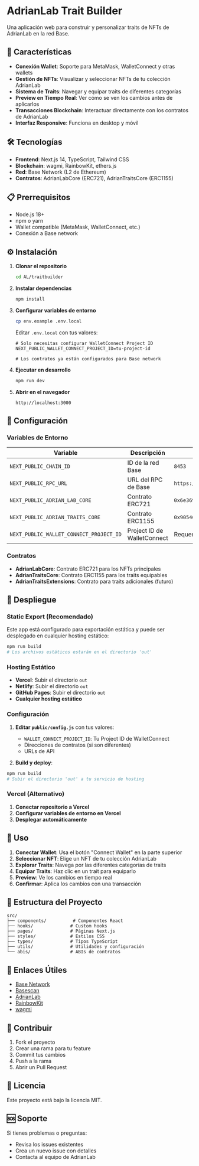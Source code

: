# AdrianLab Trait Builder

Una aplicación web para construir y personalizar traits de NFTs de AdrianLab en la red Base.

## 🚀 Características

- **Conexión Wallet**: Soporte para MetaMask, WalletConnect y otras wallets
- **Gestión de NFTs**: Visualizar y seleccionar NFTs de tu colección AdrianLab
- **Sistema de Traits**: Navegar y equipar traits de diferentes categorías
- **Preview en Tiempo Real**: Ver cómo se ven los cambios antes de aplicarlos
- **Transacciones Blockchain**: Interactuar directamente con los contratos de AdrianLab
- **Interfaz Responsive**: Funciona en desktop y móvil

## 🛠️ Tecnologías

- **Frontend**: Next.js 14, TypeScript, Tailwind CSS
- **Blockchain**: wagmi, RainbowKit, ethers.js
- **Red**: Base Network (L2 de Ethereum)
- **Contratos**: AdrianLabCore (ERC721), AdrianTraitsCore (ERC1155)

## 📋 Prerrequisitos

- Node.js 18+ 
- npm o yarn
- Wallet compatible (MetaMask, WalletConnect, etc.)
- Conexión a Base network

## ⚙️ Instalación

1. **Clonar el repositorio**
   ```bash
   cd AL/traitbuilder
   ```

2. **Instalar dependencias**
   ```bash
   npm install
   ```

3. **Configurar variables de entorno**
   ```bash
   cp env.example .env.local
   ```
   
   Editar `.env.local` con tus valores:
   ```env
   # Solo necesitas configurar WalletConnect Project ID
   NEXT_PUBLIC_WALLET_CONNECT_PROJECT_ID=tu-project-id
   
   # Los contratos ya están configurados para Base network
   ```

4. **Ejecutar en desarrollo**
   ```bash
   npm run dev
   ```

5. **Abrir en el navegador**
   ```
   http://localhost:3000
   ```

## 🔧 Configuración

### Variables de Entorno

| Variable | Descripción | Valor por Defecto |
|----------|-------------|-------------------|
| `NEXT_PUBLIC_CHAIN_ID` | ID de la red Base | `8453` |
| `NEXT_PUBLIC_RPC_URL` | URL del RPC de Base | `https://mainnet.base.org` |
| `NEXT_PUBLIC_ADRIAN_LAB_CORE` | Contrato ERC721 | `0x6e369bf0e4e0c106192d606fb6d85836d684da75` |
| `NEXT_PUBLIC_ADRIAN_TRAITS_CORE` | Contrato ERC1155 | `0x90546848474fb3c9fda3fdad887969bb244e7e58` |
| `NEXT_PUBLIC_WALLET_CONNECT_PROJECT_ID` | Project ID de WalletConnect | Requerido |

### Contratos

- **AdrianLabCore**: Contrato ERC721 para los NFTs principales
- **AdrianTraitsCore**: Contrato ERC1155 para los traits equipables
- **AdrianTraitsExtensions**: Contrato para traits adicionales (futuro)

## 🚀 Despliegue

### Static Export (Recomendado)

Este app está configurado para exportación estática y puede ser desplegado en cualquier hosting estático:

```bash
npm run build
# Los archivos estáticos estarán en el directorio 'out'
```

### Hosting Estático
- **Vercel**: Subir el directorio `out`
- **Netlify**: Subir el directorio `out`
- **GitHub Pages**: Subir el directorio `out`
- **Cualquier hosting estático**

### Configuración
1. **Editar `public/config.js`** con tus valores:
   - `WALLET_CONNECT_PROJECT_ID`: Tu Project ID de WalletConnect
   - Direcciones de contratos (si son diferentes)
   - URLs de API

2. **Build y deploy**:
```bash
npm run build
# Subir el directorio 'out' a tu servicio de hosting
```

### Vercel (Alternativo)
1. **Conectar repositorio a Vercel**
2. **Configurar variables de entorno en Vercel**
3. **Desplegar automáticamente**

## 📱 Uso

1. **Conectar Wallet**: Usa el botón "Connect Wallet" en la parte superior
2. **Seleccionar NFT**: Elige un NFT de tu colección AdrianLab
3. **Explorar Traits**: Navega por las diferentes categorías de traits
4. **Equipar Traits**: Haz clic en un trait para equiparlo
5. **Preview**: Ve los cambios en tiempo real
6. **Confirmar**: Aplica los cambios con una transacción

## 🎨 Estructura del Proyecto

```
src/
├── components/          # Componentes React
├── hooks/              # Custom hooks
├── pages/              # Páginas Next.js
├── styles/             # Estilos CSS
├── types/              # Tipos TypeScript
├── utils/              # Utilidades y configuración
└── abis/               # ABIs de contratos
```

## 🔗 Enlaces Útiles

- [Base Network](https://base.org/)
- [Basescan](https://basescan.org/)
- [AdrianLab](https://adrianlab.com/)
- [RainbowKit](https://www.rainbowkit.com/)
- [wagmi](https://wagmi.sh/)

## 🤝 Contribuir

1. Fork el proyecto
2. Crear una rama para tu feature
3. Commit tus cambios
4. Push a la rama
5. Abrir un Pull Request

## 📄 Licencia

Este proyecto está bajo la licencia MIT.

## 🆘 Soporte

Si tienes problemas o preguntas:
- Revisa los issues existentes
- Crea un nuevo issue con detalles
- Contacta al equipo de AdrianLab 